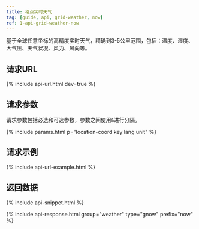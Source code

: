 ```yaml
---
title: 格点实时天气
tag: [guide, api, grid-weather, now]
ref: 1-api-grid-weather-now
---
```


基于全球任意坐标的高精度实时天气，精确到3-5公里范围，包括：温度、湿度、大气压、天气状况、风力、风向等。

## 请求URL

{% include api-url.html dev=true %}

## 请求参数

请求参数包括必选和可选参数，参数之间使用`&`进行分隔。

{% include params.html p="location-coord key lang unit" %}

## 请求示例

{% include api-url-example.html %}

## 返回数据

{% include api-snippet.html %}

{% include api-response.html group="weather" type="gnow" prefix="now"  %}
